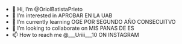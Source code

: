 - 👋 Hi, I’m @OriolBatistaPrieto
- 👀 I’m interested in APROBAR EN LA UAB
- 🌱 I’m currently learning OGE POR SEGUNDO AÑO CONSECUITVO
- 💞️ I’m looking to collaborate on MIS PANAS DE ES
- 📫 How to reach me @___Uriii___10 ON INSTAGRAM

<!---
OriolBatistaPrieto/OriolBatistaPrieto is a ✨ special ✨ repository because its `README.md` (this file) appears on your GitHub profile.
You can click the Preview link to take a look at your changes.
--->
